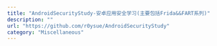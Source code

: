 ```yaml
---
title: "AndroidSecurityStudy-安卓应用安全学习(主要包括Frida&&FART系列)"
description: ""
url: "https://github.com/r0ysue/AndroidSecurityStudy"
category: "Miscellaneous"
---
```

